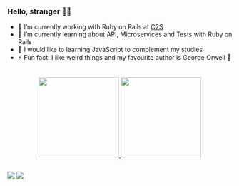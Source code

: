 ### Hello, stranger 👋💜


- 🔭 I’m currently working with Ruby on Rails at [C2S](https://www.contact2sale.com/)
- 🌱 I’m currently learning about API, Microservices and Tests with Ruby on Rails
- 🤔 I would like to learning JavaScript to complement my studies
- ⚡ Fun fact: I like weird things and my favourite author is George Orwell 💜

##

<div align="center">
  <a href="https://github.com/maclararose">
  <img height="180em" src="https://github-readme-stats.vercel.app/api?username=maclararose&show_icons=true&theme=dracula&include_all_commits=true&count_private=true"/>
  <img height="180em" src="https://github-readme-stats.vercel.app/api/top-langs/?username=maclararose&layout=compact&langs_count=7&theme=dracula"/>
</div>
  
  ##
  
<div>
  <a href="https://www.linkedin.com/in/mariaclarab/" target="_blank"><img src="https://img.shields.io/badge/-LinkedIn-%230077B5?style=for-the-badge&logo=linkedin&logoColor=white" target="_blank"></a>
  <a href="https://instagram.com/alternativa.nerd" target="_blank"><img src="https://img.shields.io/badge/-Instagram-%23E4405F?style=for-the-badge&logo=instagram&logoColor=white" target="_blank"></a>
</div>
